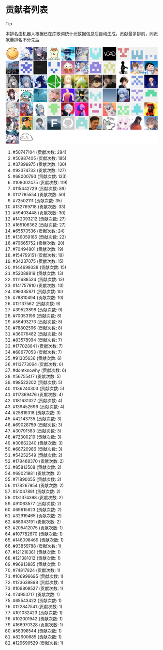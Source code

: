 # 贡献者列表

> [!TIP]
> 本排名由机器人根据已在库歌词统计元数据信息后自动生成，贡献最多排前，同贡献量排名不分先后

![贡献者头像画廊](./CONTRIBUTORS.svg)

1. #50747104 (贡献次数: 284)
2. #50987405 (贡献次数: 185)
3. #37899975 (贡献次数: 130)
4. #92374733 (贡献次数: 127)
5. #68000793 (贡献次数: 123)
6. #108002475 (贡献次数: 119)
7. #115442729 (贡献次数: 89)
8. #117785554 (贡献次数: 50)
9. #72502111 (贡献次数: 35)
10. #132769718 (贡献次数: 33)
11. #59403448 (贡献次数: 30)
12. #142093212 (贡献次数: 27)
13. #165106362 (贡献次数: 27)
14. #65570536 (贡献次数: 24)
15. #136059186 (贡献次数: 22)
16. #79665752 (贡献次数: 20)
17. #70494801 (贡献次数: 19)
18. #154799151 (贡献次数: 19)
19. #34237075 (贡献次数: 15)
20. #144699338 (贡献次数: 15)
21. #52089819 (贡献次数: 13)
22. #111688524 (贡献次数: 13)
23. #141757610 (贡献次数: 13)
24. #99335871 (贡献次数: 10)
25. #76810494 (贡献次数: 10)
26. #12137562 (贡献次数: 9)
27. #39523898 (贡献次数: 9)
28. #70053196 (贡献次数: 8)
29. #56493273 (贡献次数: 8)
30. #78802596 (贡献次数: 8)
31. #36076482 (贡献次数: 8)
32. #83578994 (贡献次数: 7)
33. #177028641 (贡献次数: 7)
34. #68677053 (贡献次数: 7)
35. #91305636 (贡献次数: 6)
36. #113773064 (贡献次数: 6)
37. #dontknowhy (贡献次数: 6)
38. #56755417 (贡献次数: 5)
39. #98522202 (贡献次数: 5)
40. #136240303 (贡献次数: 5)
41. #117369476 (贡献次数: 4)
42. #181631327 (贡献次数: 4)
43. #139452696 (贡献次数: 4)
44. #25819318 (贡献次数: 3)
45. #42143735 (贡献次数: 3)
46. #69028759 (贡献次数: 3)
47. #30791583 (贡献次数: 3)
48. #72300219 (贡献次数: 3)
49. #30862240 (贡献次数: 3)
50. #68720986 (贡献次数: 3)
51. #54252549 (贡献次数: 2)
52. #178468370 (贡献次数: 2)
53. #85813508 (贡献次数: 2)
54. #69021881 (贡献次数: 2)
55. #71890055 (贡献次数: 2)
56. #178267954 (贡献次数: 2)
57. #51047891 (贡献次数: 2)
58. #131374398 (贡献次数: 2)
59. #91063577 (贡献次数: 2)
60. #69615623 (贡献次数: 2)
61. #32919465 (贡献次数: 2)
62. #86943191 (贡献次数: 2)
63. #205412075 (贡献次数: 1)
64. #107782670 (贡献次数: 1)
65. #146098469 (贡献次数: 1)
66. #93859788 (贡献次数: 1)
67. #121210361 (贡献次数: 1)
68. #121381012 (贡献次数: 1)
69. #96913885 (贡献次数: 1)
70. #74817824 (贡献次数: 1)
71. #106996695 (贡献次数: 1)
72. #123639898 (贡献次数: 1)
73. #109809527 (贡献次数: 1)
74. #74950717 (贡献次数: 1)
75. #65543422 (贡献次数: 1)
76. #122847541 (贡献次数: 1)
77. #101032423 (贡献次数: 1)
78. #102001942 (贡献次数: 1)
79. #166970328 (贡献次数: 1)
80. #58398544 (贡献次数: 1)
81. #82600685 (贡献次数: 1)
82. #129690529 (贡献次数: 1)
